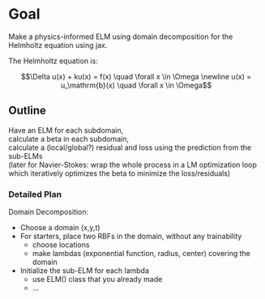 # Goal
Make a physics-informed ELM using domain decomposition for the Helmholtz equation using jax.

The Helmholtz equation is:
```math
\Delta u(x) + ku(x) = f(x) \quad  \forall x \in \Omega \newline
u(x) = u_\mathrm{b}(x) \quad \forall x \in \Omega
```

## Outline

Have an ELM for each subdomain, \
calculate a beta in each subdomain, \
calculate a (local/global?) residual and loss using the prediction from the sub-ELMs \
(later for Navier-Stokes: wrap the whole process in a LM optimization loop which iteratively optimizes the beta to minimize the loss/residuals)


### Detailed Plan

Domain Decomposition: 
- Choose a domain (x,y,t)
- For starters, place two RBFs in the domain, without any trainability
    - choose locations
    - make lambdas (exponential function, radius, center) covering the domain
- Initialize the sub-ELM for each lambda
    - use ELM() class that you already made
    - ...
